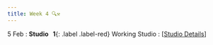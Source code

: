 ```yaml
---
title: Week 4 🔍⚒️ 
---
```


5 Feb
: **Studio &nbsp; 1**{: .label .label-red} Working Studio
  : [[Studio Details](https://xiaoganghe.github.io/InVEST-Cities-in-Nature/studio/studio-1)] 

